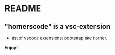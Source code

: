 # README

## "hornerscode" is a vsc-extension


* list of vscode extensions; bootstrap like horner.

**Enjoy!**
